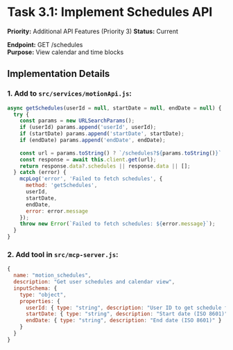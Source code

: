 # Task 3.1: Implement Schedules API

**Priority:** Additional API Features (Priority 3)
**Status:** Current

**Endpoint:** GET /schedules  
**Purpose:** View calendar and time blocks

## Implementation Details

### 1. Add to `src/services/motionApi.js`:

```javascript
async getSchedules(userId = null, startDate = null, endDate = null) {
  try {
    const params = new URLSearchParams();
    if (userId) params.append('userId', userId);
    if (startDate) params.append('startDate', startDate);
    if (endDate) params.append('endDate', endDate);
    
    const url = params.toString() ? `/schedules?${params.toString()}` : '/schedules';
    const response = await this.client.get(url);
    return response.data?.schedules || response.data || [];
  } catch (error) {
    mcpLog('error', 'Failed to fetch schedules', {
      method: 'getSchedules',
      userId,
      startDate,
      endDate,
      error: error.message
    });
    throw new Error(`Failed to fetch schedules: ${error.message}`);
  }
}
```

### 2. Add tool in `src/mcp-server.js`:

```javascript
{
  name: "motion_schedules",
  description: "Get user schedules and calendar view",
  inputSchema: {
    type: "object",
    properties: {
      userId: { type: "string", description: "User ID to get schedule for" },
      startDate: { type: "string", description: "Start date (ISO 8601)" },
      endDate: { type: "string", description: "End date (ISO 8601)" }
    }
  }
}
```